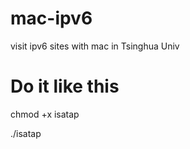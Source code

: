 mac-ipv6
========

visit ipv6 sites with mac in Tsinghua Univ

Do it like this
========
chmod +x isatap

./isatap

